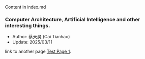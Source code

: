 Content in index.md

### Computer Architecture, Artificial Intelligence and other interesting things.
* Author: 蔡天昊 (Cai Tianhao)
* Update: 2025/03/11

link to another page [Test Page 1](./TestSubDir/TestPage1.md).
